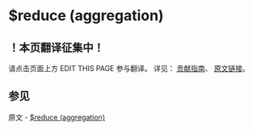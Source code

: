 # $reduce (aggregation)

## ！本页翻译征集中！

请点击页面上方 EDIT THIS PAGE 参与翻译。
详见：
[贡献指南]( https://github.com/JinMuInfo/MongoDB-Manual-zh/blob/master/CONTRIBUTING.md )、
[原文链接](  https://docs.mongodb.com/manual/reference/operator/aggregation/reduce/  )。

## 参见

原文 - [$reduce (aggregation)]( https://docs.mongodb.com/manual/reference/operator/aggregation/reduce/ )

